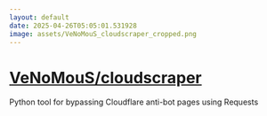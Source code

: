 ```yaml
---
layout: default
date: 2025-04-26T05:05:01.531928
image: assets/VeNoMouS_cloudscraper_cropped.png
---
```


# [VeNoMouS/cloudscraper](https://github.com/VeNoMouS/cloudscraper)

Python tool for bypassing Cloudflare anti-bot pages using Requests
